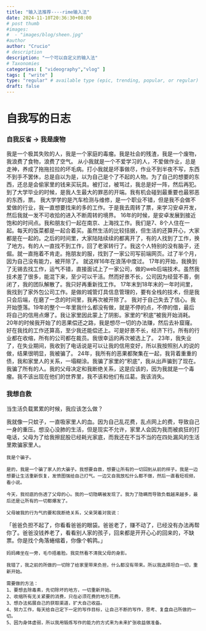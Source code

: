 ```yaml
---
title: "输入法推荐----rime输入法"
date: 2024-11-10T20:36:30+08:00
# post thumb
#images:
#  - "images/blog/sheen.jpg"
#author
author: "Crucio"
# description
description: "一个可以自定义的输入法"
# Taxonomies
categories: [ "videography","vlog" ]
tags: [ "write" ]
type: "regular" # available type (epic, trending, popular, or regular)
draft: false
---
```


# 自我写的日志

### 自我反省 -> 我是废物

我是一个极其失败的人，我是一个家庭的毒瘤。我是社会的残渣，我是一个废物，我浪费了食物，浪费了空气。
从小我就是一个不爱学习的人，不爱做作业，总是走神，养成了拖拖拉拉的坏毛病。打小我就是坏事做尽，作业不到半夜不写，东西不到手不罢休，总是自以为是，以为自己是个了不起的人物。为了自己的想要的东西，还总是会偷家里的钱来买玩具。被打过，被骂过，我总是好一阵，然后再犯。
到了大学毕业的时候，是我人生最大的罪恶的开端。我有机会碰到最重要也最邪恶的东西，票。
我大学学的是汽车检测与维修，是一个职业不错，但是我不会做不爱做的行业，我一直想要找来的多的工作。于是我去周转了票，来学习安卓开发，然后我就一发不可收拾的进入不断周转的境界。
16年的时候，是安卓发展到接近饱和的时间点。我和朋友们一起在南京、上海找工作。我们是7、8个人住在一起。每天的饭菜都是一起合着买。虽然生活的比较拮据，但生活的还算开心，大家都是在一起的。之后的时间里，大家陆陆续续的都离开了，有的人找到了工作，换了地方。有的人一直找不到工作，回了老家转行了。我这个人特别的没有脑子，还倔。就一直拖着不肯走。拖朋友的服，找到了一家公司写前端网页。过了半个月，因为自己没有能力，被开除了。
就这样16年在浪荡中度过。
17年的开始，我换到了无锡去找工作，运气不错，直接面试上了一家公司，做的web后端技术。虽然我技术差了很多，能混下来，至少可以干活。然而好景不长，公司因为经营不善，倒闭了，我的团队解散了。我只好再重新找工作。
17年末到18年末的一年时间里，我找到了家外包公司工作。是做的城管灯具信息管理的，要有全栈的技术，但是我只会后端，在磨了一念的时间里，我再次被开除了。
我对于自己失去了信心。我开始堕落。19年的整个一年里我什么都没有做，就是不停的点，不停的借，最后将自己的信用点爆了。我让家里因此蒙上了阴影。家里的“积底”被我开始消耗。
20年的时候我开始了的恶果偿还之路，我是想尽一切的办法赚，然后去补窟窿。好在我找的工作还算高，至少我还能偿还上。可是好景不长，经济下行。所有的行业都在收缩，所有的公司都在裁员。我很幸运的再次被选上了。
23年，我失业了，在失业期间，我收到了电话说是可以让我的信用变好，所以我按照别人的说的做，结果很明显，我被骗了。
24年，我所有的恶果都聚集在一起，我背着重重的债，我和家里人的关系，一塌糊涂。我骗了家里的“积底”，我从出声骗到了现在。我骗了所有的人。我的父母决定和我断绝关系，这是应该的，因为我就是一个毒瘤。我不该出现在他们的世界里，我不该和他们有瓜葛。我该消失。

###  我想自救

当生活负载累累的时候，我应该怎么做？

我就像一只蚊子，一直吸家里人的血。因为自己乱花费，乱点网上的费，导致自己一身的重压。想没心没肺的生活，但是现实不允许，家里人会因为我而被疯狂的打电话，父母为了给我擦屁股已经耗光家底，而我还在不当不当的在四处漏风的生活里欺骗家里人。

	我是个骗子。

	是的，我是一个骗了家人的大骗子。我想要自救，想要让所有的一切回到从前的样子。我是一边想要让生活重新恢复，发愤图强给自己打气。一边又自我放松什么都不做，然后一直看短视频，看小说。

	今天，我彻底的伤透了父母的心。我的一切隐瞒被发现了。我为了隐瞒而导致负载越来越多，最后还是让所有的一切都爆发了。

	父母被我的行为气的要和我断绝关系，父亲哭着对我说：

「爸爸负担不起了，你看看爸爸的眼袋。爸爸老了，赚不动了，已经没有办法再帮你了。爸爸没钱养老了，看看别人家的孩子，回来都是开开心心的回来的，不缺票。你是找个角落蜷缩着，你像个鹌鹑。」

	妈妈瘫坐在一旁，毛巾捂着脸。我突然看不清我父母的身影。

	我错了，我之前的所做的一切除了给家里带来负担，什么都没有带来。所以我选择坦白一切，重新开始。

	需要做的方法：
	1、要想去除毒素，先切除坏的地方，一切重新开始。
	2、收缩所有无关紧要的消费，只在必须花费的地方花费。
	3、想办法拓展自己的获取渠道，扩大自己收益。
	4、努力工作，每天给自己定下一定的写作目标，让自己不断的写作，思考、复盘自己所做的一切。
	5、因为身体虚弱，所以我用锻炼写作的能力的方式来为未来扩张收益做准备。
